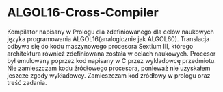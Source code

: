 # ALGOL16-Cross-Compiler
Kompilator napisany w Prologu dla zdefiniowanego dla celów naukowych języka programowania ALGOL16(analogicznie jak ALGOL60). Translacja odbywa się do kodu maszynowego procesora Sextium III, którego architektura również zdefiniowana została w celach naukowych. Procesor był emulowany poprzez kod napisany w C przez wykładowcę przedmiotu. Nie zamieszczam kodu źródłowego procesora, ponieważ nie uzyskałem jeszcze zgody wykładowcy. Zamieszczam kod źródłowy w prologu oraz treść zadania.


